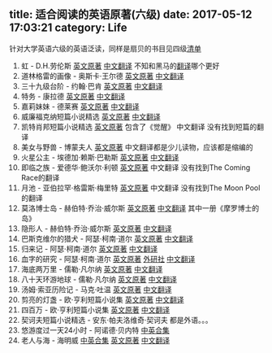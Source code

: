 title: 适合阅读的英语原著(六级)
date: 2017-05-12 17:03:21
category: Life
---
针对大学英语六级的英语泛读，同样是扇贝的书目见四级[清单](http://www.jianshu.com/p/23a1a98e54b0)
1. 虹 - D.H.劳伦斯
[英文原著](https://www.amazon.cn/The-Rainbow-Lawrence-D-H/dp/B0030F1AR4/ref=sr_1_1)
[中文翻译](https://www.amazon.cn/虹-D-H-劳伦斯/dp/B009D9YKIW/ref=sr_1_1) 不知和黑马的[翻译](https://www.amazon.cn/%E8%99%B9-D-H-%E5%8A%B3%E4%BC%A6%E6%96%AF/dp/B007K5HY6Q/ref=sr_1_1)哪个更好
2. 道林格雷的画像 - 奥斯卡·王尔德
[英文原著](https://www.amazon.cn/The-Picture-of-Dorian-Gray-Wilde-Oscar/dp/B011K7G906/ref=sr_1_4)
[中文翻译](https://www.amazon.cn/道连-葛雷的画像-奥斯卡-王尔德/dp/B0099MTRAE/ref=sr_1_1)
3. 三十九级台阶 - 约翰·巴肯
[英文原著](https://www.amazon.cn/The-Thirty-Nine-Steps-Buchan-John/dp/B00A72W4C8/ref=sr_1_1)
[中文翻译](https://www.amazon.cn/%E4%B8%89%E5%8D%81%E4%B9%9D%E7%BA%A7%E5%8F%B0%E9%98%B6-%E5%B7%B4%E8%82%AF/dp/B018L8WJ3I/ref=sr_1_3)
4. 特务 - 康拉德
[英文原著](https://www.amazon.cn/The-Secret-Agent-a-Simple-Tale/dp/B011K7IBTS/ref=sr_1_15)
[中文翻译](https://www.amazon.cn/%E9%97%B4%E8%B0%8D-%E7%BA%A6%E7%91%9F%E5%A4%AB-%E5%BA%B7%E6%8B%89%E5%BE%B7/dp/B01GE21934/ref=sr_1_4)
5. 嘉莉妹妹 - 德莱赛
[英文原著](https://www.amazon.cn/Sister-Carrie-Dreiser-Theodore/dp/B011K7GPP0/ref=sr_1_2)
[中文翻译](https://www.amazon.cn/%E5%98%89%E8%8E%89%E5%A6%B9%E5%A6%B9-%E8%A5%BF%E5%A5%A5%E5%A4%9A-%E5%BE%B7%E8%8E%B1%E5%A1%9E/dp/B0099MU31Q/ref=sr_1_1)
6. 威廉福克纳短篇小说精选
[英文原著](https://www.amazon.cn/kindle-store/dp/B004X7ZNQM/ref=sr_1_41)
[中文翻译](https://www.amazon.cn/%E7%8C%AE%E7%BB%99%E7%88%B1%E7%B1%B3%E4%B8%BD%E7%9A%84%E4%B8%80%E6%9C%B5%E7%8E%AB%E7%91%B0%E8%8A%B1-%E7%9F%AD%E7%AF%87%E5%B0%8F%E8%AF%B4%E9%9B%86-%E5%A8%81%E5%BB%89-%E7%A6%8F%E5%85%8B%E7%BA%B3/dp/B00X3JHCLA/ref=sr_1_1)
7. 凯特肖邦短篇小说精选
[英文原著](https://www.amazon.cn/The-Awakening-and-Selected-Short-Stories-Chopin-Kate/dp/B00QKIQFCS/ref=sr_1_1) 包含了《觉醒》
中文翻译 没有找到短篇的翻译
8. 美女与野兽 - 博蒙夫人
[英文原著](http://www.gutenberg.org/ebooks/7074)
中文翻译都是少儿读物，应该都是缩编的
9. 火星公主 - 埃德加·赖斯·巴勒斯
[英文原著](https://www.amazon.cn/A-Princess-of-Mars-Burroughs-Edgar-Rice/dp/B00A72WJGO/ref=sr_1_2)
[中文翻译](https://www.amazon.cn/%E7%81%AB%E6%98%9F%E5%85%AC%E4%B8%BB-%E7%BE%8E-%E5%9F%83%E5%BE%B7%E5%8A%A0-%E8%B5%96%E6%96%AF-%E5%B7%B4%E5%8B%92%E6%96%AF/dp/B00BLBYJO0/ref=sr_1_1)
10. 即临之族 - 爱德华·鲍沃尔·利顿
[英文原著](https://www.amazon.cn/The-Coming-Race-Lytton-Edward-Bulwer-Lytton/dp/B00AIHIHD2/ref=sr_1_1)
中文翻译 没有找到The Coming Race的翻译
11. 月池 - 亚伯拉罕·格雷斯·梅里特
[英文原著](https://www.amazon.cn/The-Moon-Pool-Merritt-Abraham/dp/B000FC24Y8/ref=sr_1_3)
中文翻译 没有找到The Moon Pool的翻译
12. 莫洛博士岛 - 赫伯特·乔治·威尔斯
[英文原著](https://www.amazon.cn/The-Island-of-Doctor-Moreau-Wells-H-G/dp/B00A72W61C/ref=sr_1_7)
[中文翻译](https://www.amazon.cn/威尔斯经典科幻丛书-赫伯特-乔治-威尔斯/dp/B0183HDRJ2/ref=sr_1_1) 其中一册《摩罗博士的岛》
13. 隐形人 - 赫伯特·乔治·威尔斯
[英文原著](https://www.amazon.cn/The-Invisible-Man-Wells-H-G/dp/B011K7H1SK/ref=sr_1_3)
[中文翻译](https://www.amazon.cn/%E9%9A%90%E8%BA%AB%E4%BA%BA-%E5%A8%81%E5%B0%94%E6%96%AF/dp/B00W70FPQA/ref=sr_1_1)
14. 巴斯克维尔的猎犬 - 阿瑟·柯南·道尔
[英文原著](https://www.amazon.cn/%E7%A6%8F%E5%B0%94%E6%91%A9%E6%96%AF%E6%8E%A2%E6%A1%88%E5%85%A8%E9%9B%86%E4%B9%8B%E5%B7%B4%E6%96%AF%E5%85%8B%E7%BB%B4%E5%B0%94%E7%9A%84%E7%8C%8E%E7%8A%AC-%E9%98%BF%E7%91%9F-%E6%9F%AF%E5%8D%97-%E9%81%93%E5%B0%94/dp/B01FXFVSFC/ref=sr_1_1)
[中文翻译](https://www.amazon.cn/%E7%A6%8F%E5%B0%94%E6%91%A9%E6%96%AF%E6%8E%A2%E6%A1%88%E5%85%A8%E9%9B%86%E4%B9%8B5-%E5%B7%B4%E6%96%AF%E5%85%8B%E7%BB%B4%E5%B0%94%E7%9A%84%E7%8C%8E%E7%8A%AC-%E6%9F%AF%E5%8D%97%E9%81%93%E5%B0%94/dp/B00L0VVN68/ref=sr_1_1)
15. 归来记 - 阿瑟·柯南·道尔
[英文原著](https://www.amazon.cn/%E5%AD%97%E9%87%8C%E8%A1%8C%E9%97%B4%E8%8B%B1%E6%96%87%E7%BB%8F%E5%85%B8053-%E7%A6%8F%E5%B0%94%E6%91%A9%E6%96%AF%E6%8E%A2%E6%A1%88%E5%85%A8%E9%9B%86%E4%B9%8B%E5%BD%92%E6%9D%A5%E8%AE%B0-%E9%98%BF%E7%91%9F-%E6%9F%AF%E5%8D%97-%E9%81%93%E5%B0%94/dp/B017D7WFQO/ref=sr_1_4)
[中文翻译](https://www.amazon.cn/%E7%A6%8F%E5%B0%94%E6%91%A9%E6%96%AF%E6%8E%A2%E6%A1%88%E5%85%A8%E9%9B%86%E4%B9%8B6-%E5%BD%92%E6%9D%A5%E8%AE%B0-%E6%9F%AF%E5%8D%97%E9%81%93%E5%B0%94/dp/B00L0VVNO0/ref=sr_1_7)
16. 血字的研究 - 阿瑟·柯南·道尔
[英文原著](https://www.amazon.cn/%E7%A6%8F%E5%B0%94%E6%91%A9%E6%96%AF%E6%8E%A2%E6%A1%88%E5%85%A8%E9%9B%86%E4%B9%8B%E8%A1%80%E5%AD%97%E7%9A%84%E7%A0%94%E7%A9%B6-%E4%BA%9A%E7%91%9F-%E6%9F%AF%E5%8D%97-%E9%81%93%E5%B0%94/dp/B01G6TM6S2/ref=sr_1_2?) [外研社](https://www.amazon.cn/%E8%A1%80%E5%AD%97%E7%9A%84%E7%A0%94%E7%A9%B6-%E5%9B%9B%E7%AD%BE%E5%90%8D-%E8%8B%B1-%E9%98%BF%E7%91%9F-%E6%9F%AF%E5%8D%97-%E9%81%93%E5%B0%94/dp/B00BMFY3UK/ref=sr_1_1)
[中文翻译](https://www.amazon.cn/%E7%A6%8F%E5%B0%94%E6%91%A9%E6%96%AF%E6%8E%A2%E6%A1%88%E5%85%A8%E9%9B%86%E4%B9%8B1-%E8%A1%80%E5%AD%97%E7%9A%84%E7%A0%94%E7%A9%B6-%E6%9F%AF%E5%8D%97%E9%81%93%E5%B0%94/dp/B00L0VVM5K/ref=sr_1_3)
17. 海底两万里 - 儒勒·凡尔纳
[英文原著](https://www.amazon.cn/Twenty-Thousand-Leagues-Under-The-Sea-with-Biographical-Introduction-Vernes-Jules/dp/B000FC1CAU/ref=sr_1_6)
[中文翻译](https://www.amazon.cn/%E6%B5%B7%E5%BA%95%E4%B8%A4%E4%B8%87%E9%87%8C-%E5%84%92%E5%B0%94-%E5%87%A1%E5%B0%94%E7%BA%B3/dp/B009TQATXY/ref=sr_1_1)
18. 八十天环游地球 - 儒勒·凡尔纳
[英文原著](https://www.amazon.cn/Around-the-World-in-80-Days-Verne-Jules/dp/B00A72W6GW/ref=sr_1_2)
[中文翻译](https://www.amazon.cn/%E5%85%AB%E5%8D%81%E5%A4%A9%E7%8E%AF%E6%B8%B8%E5%9C%B0%E7%90%83-%E5%84%92%E5%B0%94-%E5%87%A1%E5%B0%94%E7%BA%B3/dp/B009TQAU4M/ref=sr_1_1)
19. 汤姆·索亚历险记 - 马克·吐温
[英文原著](https://www.amazon.cn/The-Adventures-of-Tom-Sawyer-Twain-Mark/dp/B018X13N0Q/ref=sr_1_1)
[中文翻译](https://www.amazon.cn/%E6%B1%A4%E5%A7%86-%E7%B4%A2%E4%BA%9A%E5%8E%86%E9%99%A9%E8%AE%B0-%E9%A9%AC%E5%85%8B-%E5%90%90%E6%B8%A9/dp/B009TQASW6/ref=sr_1_5)
20. 剪亮的灯盏 - 欧·亨利短篇小说集
[英文原著](https://www.amazon.cn/The-Trimmed-Lamp-and-other-Stories-of-the-Four-Million-Henry-O/dp/B00A72W9I2/ref=sr_1_1)
[中文翻译](https://www.amazon.cn/欧-亨利短篇小说选-欧-亨利/dp/B00GXZV5ZK/ref=sr_1_4)
21. 四百万 - 欧·亨利短篇小说集
[英文原著](https://www.amazon.cn/The-Four-Million-Henry-O/dp/B011K7GSAC/ref=sr_1_24)
[中文翻译](https://www.amazon.cn/欧-亨利短篇小说选-欧-亨利/dp/B00GXZV5ZK/ref=sr_1_4)
22. 契诃夫短篇小说精选 - 安东·帕夫洛维奇·契诃夫
都是外语。。。
23. 悠游度过一天24小时 - 阿诺德·贝内特
[中英合集](https://www.amazon.cn/悠游度过一天的24小时-英-阿诺德-本涅特/dp/B008N4P8MK/ref=sr_1_1)
24. 老人与海 - 海明威
[中英合集](https://www.amazon.cn/%E8%80%81%E4%BA%BA%E4%B8%8E%E6%B5%B7-%E7%BE%8E-%E6%B5%B7%E6%98%8E%E5%A8%81/dp/B008N4P6HM/ref=sr_1_5)
[英文原著](https://www.amazon.cn/%E8%8B%B1%E6%96%87%E5%8E%9F%E7%89%88-%E8%80%81%E4%BA%BA%E4%B8%8E%E6%B5%B7-The-Old-Man-and-the-Sea-%E6%8C%AF%E5%AE%87%E8%8B%B1%E8%AF%AD-Ernest-Miller-Hemingway/dp/B00SKG8KKI/ref=sr_1_6)
[中文翻译](https://www.amazon.cn/老人与海-欧内斯特-海明威/dp/B0099MT9RU/ref=sr_1_11)
